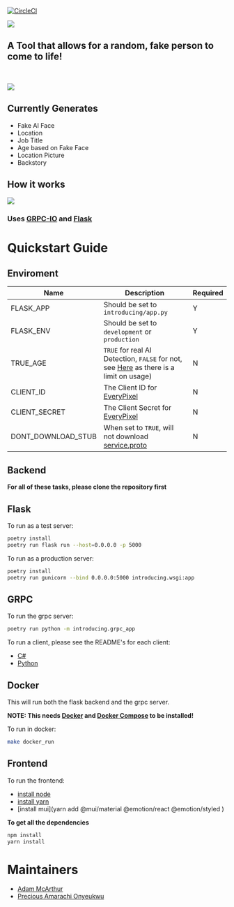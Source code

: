[![CircleCI](https://dl.circleci.com/status-badge/img/gh/Sharpz7/introducing/tree/main.svg?style=svg)](https://dl.circleci.com/status-badge/redirect/gh/Sharpz7/introducing/tree/main)

![](https://files.mcaq.me/5395a.jpg)

## A Tool that allows for a random, fake person to come to life!
<br>

![](https://files.mcaq.me/60k66.jpg)

## Currently Generates

- Fake AI Face
- Location
- Job Title
- Age based on Fake Face
- Location Picture
- Backstory

## How it works

![](https://files.mcaq.me/x02ar.jpg)

### Uses [GRPC-IO](https://grpc.io/) and [Flask](https://flask.palletsprojects.com/en/2.1.x/)

# Quickstart Guide

## Enviroment

| Name                  | Description                                                     | Required |
|-----------------------|-----------------------------------------------------------------|----------|
| FLASK_APP             | Should be set to `introducing/app.py`                           | Y        |
| FLASK_ENV             | Should be set to `development` or `production`                  | Y        |
| TRUE_AGE              | `TRUE` for real AI Detection, `FALSE` for not, see [Here](https://labs.everypixel.com/api/account/balance) as there is a limit on usage) | N        |
| CLIENT_ID             | The Client ID for [EveryPixel](https://labs.everypixel.com)     | N        |
| CLIENT_SECRET         | The Client Secret for [EveryPixel](https://labs.everypixel.com) | N        |
| DONT_DOWNLOAD_STUB    | When set to `TRUE`, will not download [service.proto](https://github.com/Sharpz7/introducing/blob/main/proto/service.proto)         | N        |

## Backend

**For all of these tasks, please clone the repository first**

## Flask

To run as a test server:

```bash
poetry install
poetry run flask run --host=0.0.0.0 -p 5000
```

To run as a production server:

```bash
poetry install
poetry run gunicorn --bind 0.0.0.0:5000 introducing.wsgi:app
```

## GRPC

To run the grpc server:

```bash
poetry run python -m introducing.grpc_app
```

To run a client, please see the README's for each client:

- [C#](https://github.com/Sharpz7/introducing/clients/dotnet)
- [Python](https://github.com/Sharpz7/introducing/clients/python)

## Docker

This will run both the flask backend and the grpc server.

**NOTE: This needs [Docker](https://docs.docker.com/get-docker/) and [Docker Compose](https://docs.docker.com/compose/install/) to be installed!**

To run in docker:

```bash
make docker_run
```

## Frontend

To run the frontend:

- [install node](https://nodejs.org/en/download/)
- [install yarn](https://classic.yarnpkg.com/lang/en/docs/install/)
- [install mui](yarn add @mui/material @emotion/react @emotion/styled
)

**To get all the dependencies**

```bash
npm install
yarn install
```

# Maintainers

- [Adam McArthur](https://github.com/Sharpz7)
- [Precious Amarachi Onyeukwu](https://github.com/kindyluv)
